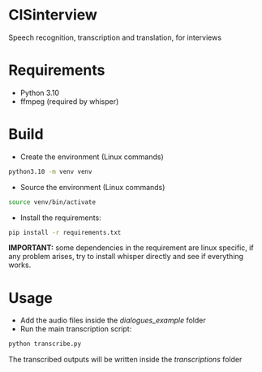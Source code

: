 # CISinterview
Speech recognition, transcription and translation, for interviews


# Requirements
- Python 3.10
- ffmpeg (required by whisper)

# Build
- Create the environment (Linux commands)
```bash
python3.10 -m venv venv
```
- Source the environment (Linux commands)
```bash
source venv/bin/activate
```
- Install the requirements:
```bash
pip install -r requirements.txt
```
**IMPORTANT:** some dependencies in the requirement are linux specific, if any problem arises, try to install whisper directly and see if everything works.
# Usage
- Add the audio files inside the *dialogues_example* folder
- Run the main transcription script:
```bash
python transcribe.py
```

The transcribed outputs will be written inside the *transcriptions* folder